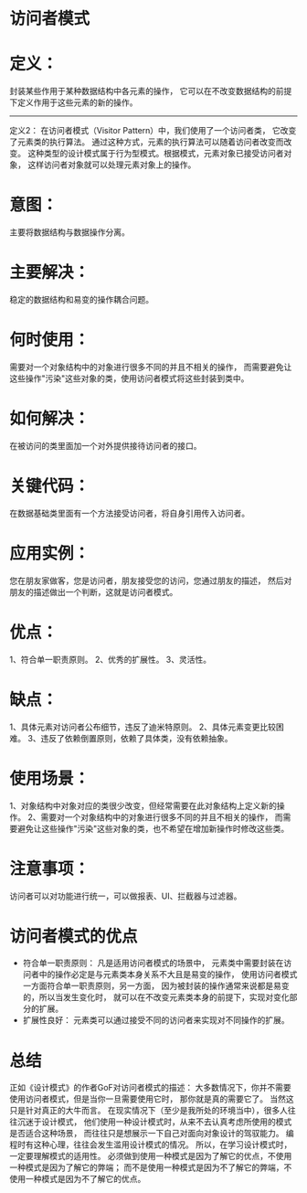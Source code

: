 # 访问者模式

# 定义：
封装某些作用于某种数据结构中各元素的操作，
它可以在不改变数据结构的前提下定义作用于这些元素的新的操作。
***
定义2：
在访问者模式（Visitor Pattern）中，我们使用了一个访问者类，
它改变了元素类的执行算法。
通过这种方式，元素的执行算法可以随着访问者改变而改变。
这种类型的设计模式属于行为型模式。根据模式，元素对象已接受访问者对象，
这样访问者对象就可以处理元素对象上的操作。

# 意图：
主要将数据结构与数据操作分离。

# 主要解决：
稳定的数据结构和易变的操作耦合问题。

# 何时使用：
需要对一个对象结构中的对象进行很多不同的并且不相关的操作，
而需要避免让这些操作"污染"这些对象的类，使用访问者模式将这些封装到类中。

# 如何解决：
在被访问的类里面加一个对外提供接待访问者的接口。

# 关键代码：
在数据基础类里面有一个方法接受访问者，将自身引用传入访问者。

# 应用实例：
您在朋友家做客，您是访问者，朋友接受您的访问，您通过朋友的描述，
然后对朋友的描述做出一个判断，这就是访问者模式。

# 优点： 
1、符合单一职责原则。 2、优秀的扩展性。 3、灵活性。

# 缺点： 
1、具体元素对访问者公布细节，违反了迪米特原则。 
2、具体元素变更比较困难。 
3、违反了依赖倒置原则，依赖了具体类，没有依赖抽象。

# 使用场景： 
1、对象结构中对象对应的类很少改变，但经常需要在此对象结构上定义新的操作。 
2、需要对一个对象结构中的对象进行很多不同的并且不相关的操作，
而需要避免让这些操作"污染"这些对象的类，也不希望在增加新操作时修改这些类。

# 注意事项：
访问者可以对功能进行统一，可以做报表、UI、拦截器与过滤器。

# 访问者模式的优点
* 符合单一职责原则：
凡是适用访问者模式的场景中，
元素类中需要封装在访问者中的操作必定是与元素类本身关系不大且是易变的操作，
使用访问者模式一方面符合单一职责原则，另一方面，
因为被封装的操作通常来说都是易变的，所以当发生变化时，
就可以在不改变元素类本身的前提下，实现对变化部分的扩展。
* 扩展性良好：
元素类可以通过接受不同的访问者来实现对不同操作的扩展。

# 总结
正如《设计模式》的作者GoF对访问者模式的描述：
大多数情况下，你并不需要使用访问者模式，但是当你一旦需要使用它时，
那你就是真的需要它了。
当然这只是针对真正的大牛而言。
在现实情况下（至少是我所处的环境当中），很多人往往沉迷于设计模式，
他们使用一种设计模式时，从来不去认真考虑所使用的模式是否适合这种场景，
而往往只是想展示一下自己对面向对象设计的驾驭能力。
编程时有这种心理，往往会发生滥用设计模式的情况。
所以，在学习设计模式时，一定要理解模式的适用性。
必须做到使用一种模式是因为了解它的优点，不使用一种模式是因为了解它的弊端；
而不是使用一种模式是因为不了解它的弊端，不使用一种模式是因为不了解它的优点。